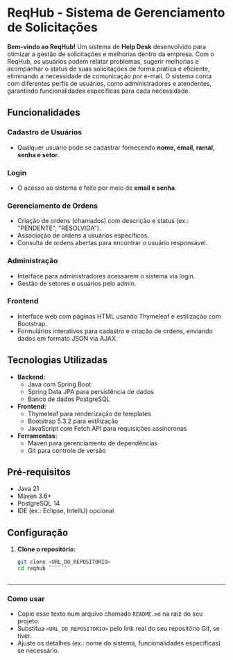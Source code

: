 # ReqHub - Sistema de Gerenciamento de Solicitações

**Bem-vindo ao ReqHub!** Um sistema de **Help Desk** desenvolvido para otimizar a gestão de solicitações e melhorias dentro da empresa. Com o ReqHub, os usuários podem relatar problemas, sugerir melhorias e acompanhar o status de suas solicitações de forma prática e eficiente, eliminando a necessidade de comunicação por e-mail. O sistema conta com diferentes perfis de usuários, como administradores e atendentes, garantindo funcionalidades específicas para cada necessidade.  


## Funcionalidades

### Cadastro de Usuários
- Qualquer usuário pode se cadastrar fornecendo **nome, email, ramal, senha e setor**.

### Login
- O acesso ao sistema é feito por meio de **email e senha**.

### Gerenciamento de Ordens
- Criação de ordens (chamados) com descrição e status (ex.: "PENDENTE", "RESOLVIDA").
- Associação de ordens a usuários específicos.
- Consulta de ordens abertas para encontrar o usuário responsável.

### Administração
- Interface para administradores acessarem o sistema via login.
- Gestão de setores e usuários pelo admin.

### Frontend
- Interface web com páginas HTML usando Thymeleaf e estilização com Bootstrap.
- Formulários interativos para cadastro e criação de ordens, enviando dados em formato JSON via AJAX.

## Tecnologias Utilizadas

- **Backend:**
  - Java com Spring Boot
  - Spring Data JPA para persistência de dados
  - Banco de dados PostgreSQL
- **Frontend:**
  - Thymeleaf para renderização de templates
  - Bootstrap 5.3.2 para estilização
  - JavaScript com Fetch API para requisições assíncronas
- **Ferramentas:**
  - Maven para gerenciamento de dependências
  - Git para controle de versão


## Pré-requisitos

- Java 21
- Maven 3.6+
- PostgreSQL 14
- IDE (ex.: Eclipse, IntelliJ) opcional

## Configuração

1. **Clone o repositório:**
   ```bash
   git clone <URL_DO_REPOSITORIO>
   cd reqhub ```````



---

### Como usar
- Copie esse texto num arquivo chamado `README.md` na raiz do seu projeto.
- Substitua `<URL_DO_REPOSITORIO>` pelo link real do seu repositório Git, se tiver.
- Ajuste os detalhes (ex.: nome do sistema, funcionalidades específicas) se necessário.


